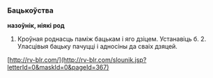 ### Бацькоўства
**назоўнік, ніякі род**

1. Кроўная роднасць паміж бацькам і яго дзіцем. Устанавіць б. 2. Уласцівыя бацьку пачуцці і адносіны да сваіх дзяцей.

<a rel="author">[http://rv-blr.com/](http://rv-blr.com/slounik.jsp?letterId=0&maskId=0&pageId=367)</a>
